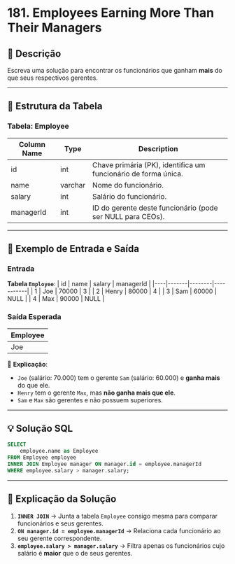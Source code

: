 # 181. Employees Earning More Than Their Managers

## 📌 Descrição
Escreva uma solução para encontrar os funcionários que ganham **mais** do que seus respectivos gerentes.

---

## 📂 Estrutura da Tabela

### **Tabela: Employee**
| Column Name | Type    | Description |
|-------------|---------|-------------|
| id          | int     | Chave primária (PK), identifica um funcionário de forma única. |
| name        | varchar | Nome do funcionário. |
| salary      | int     | Salário do funcionário. |
| managerId   | int     | ID do gerente deste funcionário (pode ser NULL para CEOs). |

---

## 📝 **Exemplo de Entrada e Saída**

### **Entrada**

**Tabela `Employee`**:
| id | name  | salary | managerId |
|----|-------|--------|-----------|
| 1  | Joe   | 70000  | 3         |
| 2  | Henry | 80000  | 4         |
| 3  | Sam   | 60000  | NULL      |
| 4  | Max   | 90000  | NULL      |

### **Saída Esperada**
| Employee |
|----------|
| Joe      |

🔹 **Explicação**:
- `Joe` (salário: 70.000) tem o gerente `Sam` (salário: 60.000) e **ganha mais** do que ele.
- `Henry` tem o gerente `Max`, mas **não ganha mais que ele**.
- `Sam` e `Max` são gerentes e não possuem superiores.

---

## 💡 **Solução SQL**
```sql
SELECT
    employee.name as Employee
FROM Employee employee
INNER JOIN Employee manager ON manager.id = employee.managerId
WHERE employee.salary > manager.salary;
```

---

## 🚀 **Explicação da Solução**
1. **`INNER JOIN`** → Junta a tabela `Employee` consigo mesma para comparar funcionários e seus gerentes.
2. **`ON manager.id = employee.managerId`** → Relaciona cada funcionário ao seu gerente correspondente.
3. **`employee.salary > manager.salary`** → Filtra apenas os funcionários cujo salário é **maior** que o de seus gerentes.